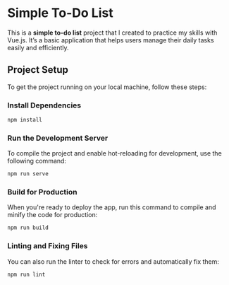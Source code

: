 
# Simple To-Do List

This is a **simple to-do list** project that I created to practice my skills with Vue.js. It’s a basic application that helps users manage their daily tasks easily and efficiently.

## Project Setup

To get the project running on your local machine, follow these steps:

### Install Dependencies

```bash
npm install
```

### Run the Development Server

To compile the project and enable hot-reloading for development, use the following command:

```bash
npm run serve
```

### Build for Production

When you're ready to deploy the app, run this command to compile and minify the code for production:

```bash
npm run build
```

### Linting and Fixing Files

You can also run the linter to check for errors and automatically fix them:

```bash
npm run lint
```